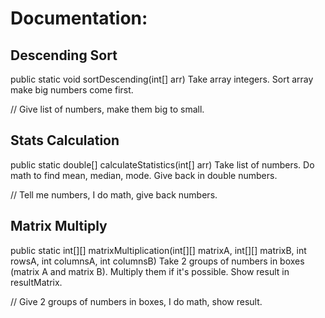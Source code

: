 # Documentation:

## Descending Sort
public static void sortDescending(int[] arr)
Take array integers. Sort array make big numbers come first.

// Give list of numbers, make them big to small.

## Stats Calculation
public static double[] calculateStatistics(int[] arr)
Take list of numbers. Do math to find mean, median, mode. Give back in double numbers.

// Tell me numbers, I do math, give back numbers.

## Matrix Multiply
public static int[][] matrixMultiplication(int[][] matrixA, int[][] matrixB, int rowsA, int columnsA, int columnsB)
Take 2 groups of numbers in boxes (matrix A and matrix B). Multiply them if it's possible. Show result in resultMatrix.

// Give 2 groups of numbers in boxes, I do math, show result.

